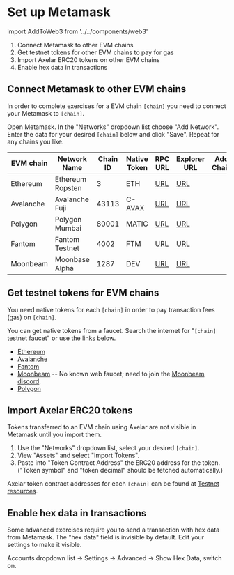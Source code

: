 # Set up Metamask

import AddToWeb3 from '../../components/web3'

1. Connect Metamask to other EVM chains
2. Get testnet tokens for other EVM chains to pay for gas
3. Import Axelar ERC20 tokens on other EVM chains
4. Enable hex data in transactions

## Connect Metamask to other EVM chains

In order to complete exercises for a EVM chain `[chain]` you need to connect your Metamask to `[chain]`.

Open Metamask. In the "Networks" dropdown list choose "Add Network". Enter the data for your desired `[chain]` below and click "Save". Repeat for any chains you like.

| EVM chain | Network Name     | Chain ID | Native Token | RPC URL                                                              | Explorer URL                          | Add Chain                                             |
| --------- | ---------------- | -------- | -------------| -------------------------------------------------------------------- | ------------------------------------- | ----------------------------------------------------- |
| Ethereum  | Ethereum Ropsten | 3        | ETH          | [URL](https://ropsten.infura.io/v3/9aa3d95b3bc440fa88ea12eaa4456161) | [URL](https://ropsten.etherscan.io)   | <AddToWeb3 environment="testnet" chain="ethereum" />  |
| Avalanche | Avalanche Fuji   | 43113    | C-AVAX       | [URL](https://api.avax-test.network/ext/bc/C/rpc)                    | [URL](https://testnet.snowtrace.io)   | <AddToWeb3 environment="testnet" chain="avalanche" /> |
| Polygon   | Polygon Mumbai   | 80001    | MATIC        | [URL](https://rpc-mumbai.maticvigil.com)                             | [URL](https://mumbai.polygonscan.com) | <AddToWeb3 environment="testnet" chain="polygon" />   |
| Fantom    | Fantom Testnet   | 4002     | FTM          | [URL](https://rpc.testnet.fantom.network)                            | [URL](https://testnet.ftmscan.com/)   | <AddToWeb3 environment="testnet" chain="fantom" />    |
| Moonbeam  | Moonbase Alpha   | 1287     | DEV          | [URL](https://rpc.api.moonbase.moonbeam.network)                     | [URL](https://moonbase.moonscan.io)   | <AddToWeb3 environment="testnet" chain="moonbeam" />  |

## Get testnet tokens for EVM chains

You need native tokens for each `[chain]` in order to pay transaction fees (gas) on `[chain]`.

You can get native tokens from a faucet. Search the internet for "`[chain]` testnet faucet" or use the links below.

- [Ethereum](https://faucet.dimensions.network/)
- [Avalanche](https://faucet.avax-test.network/)
- [Fantom](https://faucet.fantom.network/)
- [Moonbeam](https://docs.moonbeam.network/builders/get-started/moonbase/#get-tokens) -- No known web faucet; need to join the [Moonbeam discord](https://discord.gg/PfpUATX).
- [Polygon](https://faucet.polygon.technology/)

## Import Axelar ERC20 tokens

Tokens transferred to an EVM chain using Axelar are not visible in Metamask until you import them.

1. Use the "Networks" dropdown list, select your desired `[chain]`.
2. View "Assets" and select "Import Tokens".
3. Paste into "Token Contract Address" the ERC20 address for the token. ("Token symbol" and "token decimal" should be fetched automatically.)

Axelar token contract addresses for each `[chain]` can be found at [Testnet resources](/resources/testnet).

## Enable hex data in transactions

Some advanced exercises require you to send a transaction with hex data from Metamask. The "hex data" field is invisible by default. Edit your settings to make it visible.

Accounts dropdown list -> Settings -> Advanced -> Show Hex Data, switch on.